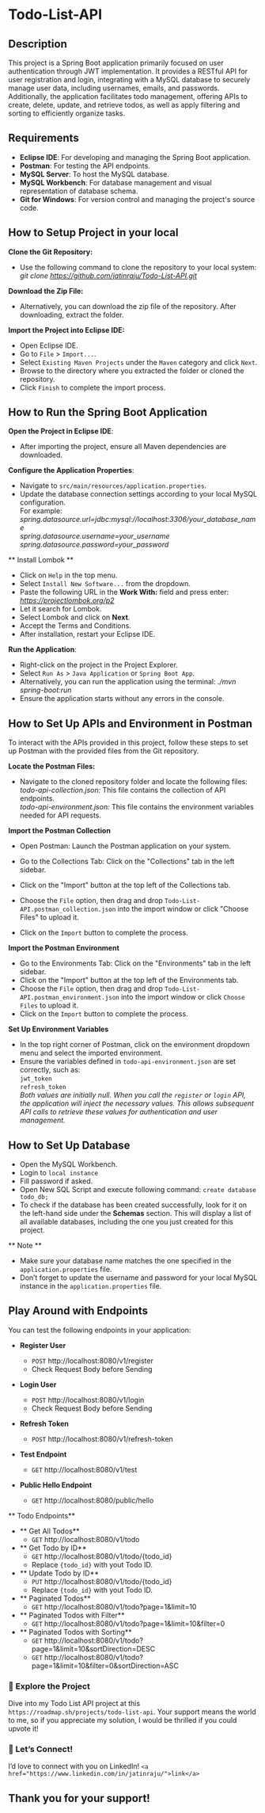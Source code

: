 # Todo-List-API

## Description
This project is a Spring Boot application primarily focused on user authentication through JWT implementation. It provides a RESTful API for user registration and login, integrating with a MySQL database to securely manage user data, including usernames, emails, and passwords. Additionally, the application facilitates todo management, offering APIs to create, delete, update, and retrieve todos, as well as apply filtering and sorting to efficiently organize tasks.

## Requirements

- **Eclipse IDE**: For developing and managing the Spring Boot application.
- **Postman**: For testing the API endpoints.
- **MySQL Server**: To host the MySQL database.
- **MySQL Workbench**: For database management and visual representation of database schema.
- **Git for Windows**: For version control and managing the project's source code.

## How to Setup Project in your local

**Clone the Git Repository:**
   - Use the following command to clone the repository to your local system:<br>
     *git clone https://github.com/jatinraju/Todo-List-API.git*
     

**Download the Zip File:**
   - Alternatively, you can download the zip file of the repository. After downloading, extract the folder.

**Import the Project into Eclipse IDE:**
   - Open Eclipse IDE.
   - Go to `File` > `Import...`.
   - Select `Existing Maven Projects` under the `Maven` category and click `Next`.
   - Browse to the directory where you extracted the folder or cloned the repository.
   - Click `Finish` to complete the import process.

## How to Run the Spring Boot Application

**Open the Project in Eclipse IDE**:
   - After importing the project, ensure all Maven dependencies are downloaded.

**Configure the Application Properties**:
   - Navigate to `src/main/resources/application.properties`.
   - Update the database connection settings according to your local MySQL configuration.<br> For example:
          *spring.datasource.url=jdbc:mysql://localhost:3306/your_database_name*<br>
     *spring.datasource.username=your_username*<br>
     *spring.datasource.password=your_password*<br>
     
** Install Lombok **     
- Click on `Help` in the top menu.
- Select `Install New Software...` from the dropdown.
- Paste the following URL in the **Work With:** field and press enter:<br>
		*https://projectlombok.org/p2*
- Let it search for Lombok.
- Select Lombok and click on **Next**.
- Accept the Terms and Conditions.
- After installation, restart your Eclipse IDE.

**Run the Application**:
   - Right-click on the project in the Project Explorer.
   - Select `Run As` > `Java Application` or `Spring Boot App`.
   - Alternatively, you can run the application using the terminal:
     *./mvn spring-boot:run*
   - Ensure the application starts without any errors in the console. 
   
## How to Set Up APIs and Environment in Postman

To interact with the APIs provided in this project, follow these steps to set up Postman with the provided files from the Git repository.

**Locate the Postman Files:**<br> 
- Navigate to the cloned repository folder and locate the following files:<br>
*todo-api-collection.json:* This file contains the collection of API endpoints.<br>
*todo-api-environment.json:* This file contains the environment variables needed for API requests.
 
 **Import the Postman Collection**
 - Open Postman: Launch the Postman application on your system.

- Go to the Collections Tab: Click on the "Collections" tab in the left sidebar.

- Click on the "Import" button at the top left of the Collections tab.
- Choose the `File` option, then drag and drop `Todo-List-API.postman_collection.json` into the import window or click "Choose Files" to upload it.<br>
- Click on the `Import` button to complete the process.
 		
**Import the Postman Environment**
- Go to the Environments Tab: Click on the "Environments" tab in the left sidebar.
- Click on the "Import" button at the top left of the Environments tab.
- Choose the `File` option, then drag and drop `Todo-List-API.postman_environment.json` into the import window or click `Choose Files` to upload it.
- Click on the `Import` button to complete the process.

**Set Up Environment Variables**
- In the top right corner of Postman, click on the environment dropdown menu and select the imported environment.
- Ensure the variables defined in `todo-api-environment.json` are set correctly, such as:<br>
		`jwt_token`<br> `refresh_token`<br> 
		*Both values are initially null. When you call the `register` or `login` API, the application will inject the necessary values. This allows subsequent API calls to retrieve these values for authentication and user management.*
		
## How to Set Up Database
- Open the MySQL Workbench.
- Login to `local instance`
- Fill password if asked.
- Open New SQL Script and execute following command: `create database todo_db;`
- To check if the database has been created successfully, look for it on the left-hand side under the **Schemas** section. This will display a list of all available databases, including the one you just created for this project.<br>

 ** Note **
- Make sure your database name matches the one specified in the `application.properties` file.
- Don’t forget to update the username and password for your local MySQL instance in the `application.properties` file.

## Play Around with Endpoints

You can test the following endpoints in your application:

- **Register User**
    - `POST` http://localhost:8080/v1/register
    - Check Request Body before Sending
  
- **Login User**
    - `POST` http://localhost:8080/v1/login
    - Check Request Body before Sending
  
- **Refresh Token**
    - `POST` http://localhost:8080/v1/refresh-token

- **Test Endpoint**
    - `GET` http://localhost:8080/v1/test

- **Public Hello Endpoint**
    - `GET` http://localhost:8080/public/hello

** Todo Endpoints**
  - ** Get All Todos**
    - `GET` http://localhost:8080/v1/todo
  - ** Get Todo by ID**
    - `GET` http://localhost:8080/v1/todo/{todo_id}
    - Replace `{todo_id}` with yout Todo ID.
  - ** Update Todo by ID**
    - `PUT` http://localhost:8080/v1/todo/{todo_id}
    - Replace `{todo_id}` with yout Todo ID.
  - ** Paginated Todos**
    - `GET` http://localhost:8080/v1/todo?page=1&limit=10
  - ** Paginated Todos with Filter**
    - `GET` http://localhost:8080/v1/todo?page=1&limit=10&filter=0
  - ** Paginated Todos with Sorting**
    - `GET` http://localhost:8080/v1/todo?page=1&limit=10&sortDirection=DESC
    - `GET` http://localhost:8080/v1/todo?page=1&limit=10&filter=0&sortDirection=ASC

### 🌟 Explore the Project ###
Dive into my Todo List API project at this `https://roadmap.sh/projects/todo-list-api`. Your support means the world to me, so if you appreciate my solution, I would be thrilled if you could upvote it!

### 🤝 Let’s Connect!  ###
I’d love to connect with you on LinkedIn! `<a href="https://www.linkedin.com/in/jatinraju/">link</a>`

## Thank you for your support! ##
 
 
